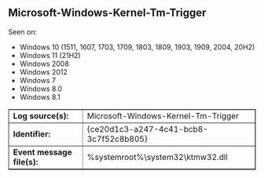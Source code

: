 ## Microsoft-Windows-Kernel-Tm-Trigger

Seen on:
* Windows 10 (1511, 1607, 1703, 1709, 1803, 1809, 1903, 1909, 2004, 20H2)
* Windows 11 (21H2)
* Windows 2008
* Windows 2012
* Windows 7
* Windows 8.0
* Windows 8.1

<table border="1" class="docutils">
  <tbody>
    <tr>
      <td><b>Log source(s):</b></td>
      <td>Microsoft-Windows-Kernel-Tm-Trigger</td>
    </tr>
    <tr>
      <td><b>Identifier:</b></td>
      <td>{ce20d1c3-a247-4c41-bcb8-3c7f52c8b805}</td>
    </tr>
    <tr>
      <td><b>Event message file(s):</b></td>
      <td>%systemroot%\system32\ktmw32.dll</td>
    </tr>
  </tbody>
</table>

&nbsp;

